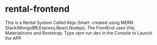 # rental-frontend
This is a Rental System Called Keja-Smart.
created using MERN Stack(MongoBB,Express,React,Nodejs).
The FrontEnd uses Vite, Materialicons and Bootstrap.
Type npm run dev in the Console to Launch the APP.
